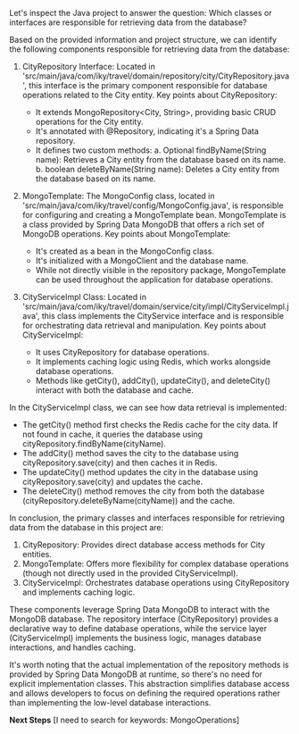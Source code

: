 Let's inspect the Java project to answer the question: Which classes or interfaces are responsible for retrieving data from the database?

Based on the provided information and project structure, we can identify the following components responsible for retrieving data from the database:

1. CityRepository Interface:
   Located in 'src/main/java/com/iky/travel/domain/repository/city/CityRepository.java', this interface is the primary component responsible for database operations related to the City entity. Key points about CityRepository:
   - It extends MongoRepository<City, String>, providing basic CRUD operations for the City entity.
   - It's annotated with @Repository, indicating it's a Spring Data repository.
   - It defines two custom methods:
     a. Optional<City> findByName(String name): Retrieves a City entity from the database based on its name.
     b. boolean deleteByName(String name): Deletes a City entity from the database based on its name.

2. MongoTemplate:
   The MongoConfig class, located in 'src/main/java/com/iky/travel/config/MongoConfig.java', is responsible for configuring and creating a MongoTemplate bean. MongoTemplate is a class provided by Spring Data MongoDB that offers a rich set of MongoDB operations. Key points about MongoTemplate:
   - It's created as a bean in the MongoConfig class.
   - It's initialized with a MongoClient and the database name.
   - While not directly visible in the repository package, MongoTemplate can be used throughout the application for database operations.

3. CityServiceImpl Class:
   Located in 'src/main/java/com/iky/travel/domain/service/city/impl/CityServiceImpl.java', this class implements the CityService interface and is responsible for orchestrating data retrieval and manipulation. Key points about CityServiceImpl:
   - It uses CityRepository for database operations.
   - It implements caching logic using Redis, which works alongside database operations.
   - Methods like getCity(), addCity(), updateCity(), and deleteCity() interact with both the database and cache.

In the CityServiceImpl class, we can see how data retrieval is implemented:

- The getCity() method first checks the Redis cache for the city data. If not found in cache, it queries the database using cityRepository.findByName(cityName).
- The addCity() method saves the city to the database using cityRepository.save(city) and then caches it in Redis.
- The updateCity() method updates the city in the database using cityRepository.save(city) and updates the cache.
- The deleteCity() method removes the city from both the database (cityRepository.deleteByName(cityName)) and the cache.

In conclusion, the primary classes and interfaces responsible for retrieving data from the database in this project are:

1. CityRepository: Provides direct database access methods for City entities.
2. MongoTemplate: Offers more flexibility for complex database operations (though not directly used in the provided CityServiceImpl).
3. CityServiceImpl: Orchestrates database operations using CityRepository and implements caching logic.

These components leverage Spring Data MongoDB to interact with the MongoDB database. The repository interface (CityRepository) provides a declarative way to define database operations, while the service layer (CityServiceImpl) implements the business logic, manages database interactions, and handles caching.

It's worth noting that the actual implementation of the repository methods is provided by Spring Data MongoDB at runtime, so there's no need for explicit implementation classes. This abstraction simplifies database access and allows developers to focus on defining the required operations rather than implementing the low-level database interactions.

**Next Steps**
[I need to search for keywords: <keyword>MongoOperations</keyword>]